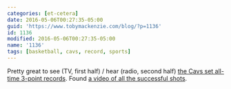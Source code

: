 ```yaml
---
categories: [et-cetera]
date: 2016-05-06T00:27:35-05:00
guid: 'https://www.tobymackenzie.com/blog/?p=1136'
id: 1136
modified: 2016-05-06T00:27:35-05:00
name: '1136'
tags: [basketball, cavs, record, sports]
---
```


Pretty great to see (TV, first half) / hear (radio, second half) [the Cavs set all-time 3-point records](http://www.usatoday.com/story/sports/nba/playoffs/2016/05/04/cavs-set-nba-three-point-record-first-half-game-2-vs-hawks/83951344/).  Found [a video of all the successful shots](https://www.youtube.com/watch?v=1QsGN3efuHE).
